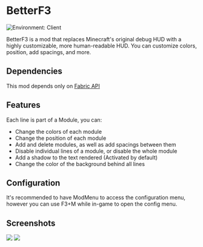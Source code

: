 # BetterF3
![Environment: Client](https://img.shields.io/badge/environment-client-1976d2?style=flat-square)

BetterF3 is a mod that replaces Minecraft's original debug HUD with a highly customizable, more human-readable HUD. You can customize colors, position, add spacings, and more. 

## Dependencies
This mod depends only on [Fabric API](https://www.curseforge.com/minecraft/mc-mods/fabric-api)

## Features
Each line is part of a Module, you can:
- Change the colors of each module
- Change the position of each module
- Add and delete modules, as well as add spacings between them
- Disable individual lines of a module, or disable the whole module
- Add a shadow to the text rendered (Activated by default)
- Change the color of the background behind all lines

## Configuration
It's recommended to have ModMenu to access the configuration menu, however you can use F3+M while in-game to open the config menu.

## Screenshots
![](https://i.imgur.com/ykNYpPv.png)
![](https://i.imgur.com/vP2iyM3.png)
